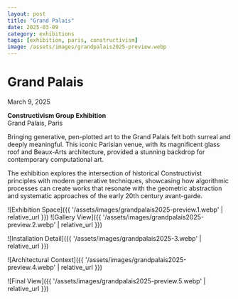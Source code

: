 ```yaml
---
layout: post
title: "Grand Palais"
date: 2025-03-09
category: exhibitions
tags: [exhibition, paris, constructivism]
image: /assets/images/grandpalais2025-preview.webp
---
```


# Grand Palais
March 9, 2025

**Constructivism Group Exhibition**  
Grand Palais, Paris


Bringing generative, pen-plotted art to the Grand Palais felt both surreal and deeply meaningful. This iconic Parisian venue, with its magnificent glass roof and Beaux-Arts architecture, provided a stunning backdrop for contemporary computational art.



The exhibition explores the intersection of historical Constructivist principles with modern generative techniques, showcasing how algorithmic processes can create works that resonate with the geometric abstraction and systematic approaches of the early 20th century avant-garde.

![Exhibition Space]({{ '/assets/images/grandpalais2025-preview.1.webp' | relative_url }})
![Gallery View]({{ '/assets/images/grandpalais2025-preview.2.webp' | relative_url }})

![Installation Detail]({{ '/assets/images/grandpalais2025-3.webp' | relative_url }})

![Architectural Context]({{ '/assets/images/grandpalais2025-preview.4.webp' | relative_url }})

![Final View]({{ '/assets/images/grandpalais2025-preview.5.webp' | relative_url }})